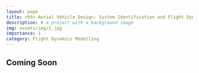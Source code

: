 ```yaml
---
layout: page
title: <h5> Aerial Vehicle Design: System Identification and Flight Dynamics Modeling </h5>
description: # a project with a background image
img: assets/img/1.jpg
importance: 1
category: Flight Dynamics Modelling
---
```


## Coming Soon
